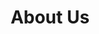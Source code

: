 ---
title: "About Us"
# watermark text
watermark: "About"
# page header background image
page_header_image: "images/background/about.jpg"
# meta description
description : "Built on the experience of a home renovation MiCasa is on a mission to help home owners understand where their energy is going and ultimately leverage technology to reduce consumption."

layout : "about"
draft : false

############################## about ###############################
about:
  enable : true
  video_bg_image : "images/about/about-3.jpg"
  video_thumbnail : "images/about/about-4.jpg"
  video_link : "https://www.youtube.com/embed/nqye02H_H6I?autoplay=1"
  subtitle : "the background"
  title : "Where is all your energy going?"
  content : "MiCasa was set up by Toby following an extensive house renovation project in Spain that involved the installation of number of different 'systems' supplied by a variety of manufacturers.<p>The local weather provides over 300 days of sunshine so the obvious starting point was a solar pv solution to benefit from the free solar energy.  Initially the solar solution was planned to heat a water tank, that was quickly extended to feed an underfloor heating system that would provide year round heating.  Using a solaredge inverter the system was intially designed to return surplus electricity to the grid with the possibilty of adding local battery storage if the solar performance/energy consumption data showed that it would be economical.</p><p>Athough the sun would provide a pretty reliable source of energy a air source heat pump was also installed to provide additional heating options.</p><p>With summer temperatures climbing, each bedroom was also equipped with a mitsubishi condenser air conditioning unit along with a ceilig fan.</p><p>While all of these systems are 'smart' it became clear that the various manufacturers approach intelligence differently.  Although table stakes is providing an mobile 'app' the way that they handle data collection and storage varies - often using a 'cloud' - rendering the controls useless without internet connectivity.  Additionally, users should be deeply suspicious of free 'cloud' solutions, since they cost the supplier to maintain and if these costs are not passed on, it is probably that they will cease to be free (or exist) in the future.</p><p>Looking for a way to bring these disparate vendor solutions together using a local (on site) solution led to Home Assistant and the realisation that while visibility and control are important first steps, it is only via some form of orchestration that automation will be achievable.</p><hr><p> For example: An automation that runs during the day, when the outside temperture hits 40 degrees, turns on all of the A/C units to reduce the inside room temperatures to 25 degrees.  Requires knowledge of the outside temperature and subsequent knowledge of invividual room temperatures AND control of the individual units.  This cannot be achieved using the local in-room AC units alone.</p><hr><p>Since these first learnings, MiCasa has been set up to blend the needs of educated consumers, with the skills of the trades needed to install the sensing and automation layer and the software capabilities needed to design the automations and orcheestration.</p><p> Currently we are working on building the first step of measuring in home energy consumption in a cost effective and useful way.<h4>Moving forward</h4>We hope that MiCasa will become a vehicle to provide information and practicle advice to home owners looking to minimise energy consumption and optimise their use of energy using technology (automation and AI)."
  button:
    enable : true
    label : "Contact Us"
    link : "contact/"

############################### counter #############################
#funfacts:
  enable : true
  funfact_item:
  # funfact item loop
  - name : "Downloads per day"
    count : "8000"
    
  # funfact item loop
  - name : "Design awards"
    count : "200"

  # funfact item loop
  - name : "Totally satisfied users"
    count : "25000"

  # funfact item loop
  - name : "People behind this app"
    count : "80"


########################### Service ################################
#service:
  enable : true
  section : "service"
  # service item comes from "content/*/service.md" file
---